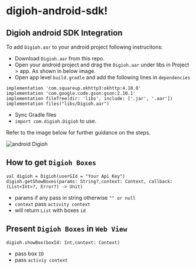 # digioh-android-sdk!

## Digioh android SDK Integration
To add `Digioh.aar` to your android project following instrucitons:
- Download `Digioh.aar` from this repo.
- Open your android project and drag the `Digioh.aar` under libs in Project > app. As shown in below image.
- Open app level `build.gradle` and add the following lines in `dependencies`
```
implementation 'com.squareup.okhttp3:okhttp:4.10.0'
implementation 'com.google.code.gson:gson:2.10.1'
implementation fileTree(dir: 'libs', include: ['.jar', '.aar'])
implementation files("libs/Digioh.aar")
```
- Sync Gradle files
- `import com.digioh.Digioh` to use.

Refer to the image below for further guidance on the steps.

![android Digioh](https://user-images.githubusercontent.com/58115993/236550128-d061fd2a-db84-4502-9a18-cd302af1f77f.gif)

## How to get `Digioh Boxes`
```
val digioh = Digioh(userGId = "Your Api Key")
digioh.getShowBoxes(params: String?,context: Context, callback:  (List<Int>?, Error?) -> Unit)
```
- params if any pass in string otherwise `"" or null`
- `context` pass `activity context`
- will return `List` with boxes `id`

## Present `Digioh Boxes` in `Web View`
``
digioh.showBox(boxId: Int,context: Context)
``
- pass box `ID`
- pass `activiy context`
